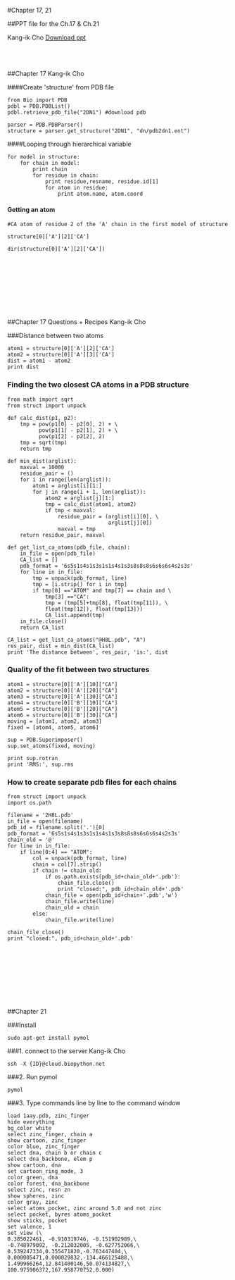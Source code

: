 #Chapter 17, 21


##PPT file for the Ch.17 & Ch.21

Kang-ik Cho
[Download ppt](http://biopy.github.io/doc/part2/ch21_17_kangik.pptx)
<br> <br> <br> <br>

##Chapter 17
Kang-ik Cho
<br>

####Create 'structure' from PDB file
```
from Bio import PDB
pdbl = PDB.PDBList()
pdbl.retrieve_pdb_file("2DN1") #download pdb

parser = PDB.PDBParser()
structure = parser.get_structure("2DN1", "dn/pdb2dn1.ent")
```

####Looping through hierarchical variable 
```
for model in structure:
    for chain in model:
        print chain
        for residue in chain:
            print residue,resname, residue.id[1]
            for atom in residue:
                print atom.name, atom.coord
```

#### Getting an atom
```
#CA atom of residue 2 of the 'A' chain in the first model of structure

structure[0]['A'][2]['CA']

dir(structure[0]['A'][2]['CA'])

```

<br> <br> <br> <br> <br> <br> <br> <br> 
##Chapter 17 Questions + Recipes
Kang-ik Cho
<br>

###Distance between two atoms
```
atom1 = structure[0]['A'][2]['CA']
atom2 = structure[0]['A'][3]['CA']
dist = atom1 - atom2
print dist
```

### Finding the two closest CA atoms in a PDB structure
```
from math import sqrt
from struct import unpack

def calc_dist(p1, p2):
    tmp = pow(p1[0] - p2[0], 2) + \
          pow(p1[1] - p2[1], 2) + \
          pow(p1[2] - p2[2], 2)
    tmp = sqrt(tmp)
    return tmp

def min_dist(arglist):
    maxval = 10000
    residue_pair = ()
    for i in range(len(arglist)):
        atom1 = arglist[i][1:]
        for j in range(i + 1, len(arglist)):
            atom2 = arglist[j][1:]
            tmp = calc_dist(atom1, atom2)
            if tmp < maxval:
                residue_pair = (arglist[i][0], \
                                arglist[j][0])
                maxval = tmp
    return residue_pair, maxval

def get_list_ca_atoms(pdb_file, chain):
    in_file = open(pdb_file)
    CA_list = []
    pdb_format = '6s5s1s4s1s3s1s1s4s1s3s8s8s8s6s6s6s4s2s3s'
    for line in in_file:
        tmp = unpack(pdb_format, line)
        tmp = [i.strip() for i in tmp]
        if tmp[0] =="ATOM" and tmp[7] == chain and \
            tmp[3] =="CA":
            tmp = (tmp[5]+tmp[8], float(tmp[11]), \
            float(tmp[12]), float(tmp[13]))
            CA_list.append(tmp)
    in_file.close()
    return CA_list

CA_list = get_list_ca_atoms("@H8L.pdb", "A")
res_pair, dist = min_dist(CA_list)
print 'The distance between', res_pair, 'is:', dist
```

### Quality of the fit between two structures
```
atom1 = structure[0]['A'][10]["CA"]
atom2 = structure[0]['A'][20]["CA"]
atom3 = structure[0]['A'][30]["CA"]
atom4 = structure[0]['B'][10]["CA"]
atom5 = structure[0]['B'][20]["CA"]
atom6 = structure[0]['B'][30]["CA"]
moving = [atom1, atom2, atom3]
fixed = [atom4, atom5, atom6]

sup = PDB.Superimposer()
sup.set_atoms(fixed, moving)

print sup.rotran
print 'RMS:', sup.rms
```

### How to create separate pdb files for each chains
```
from struct import unpack
import os.path

filename = '2H8L.pdb'
in_file = open(filename)
pdb_id = filename.split('.')[0]
pdb_format = '6s5s1s4s1s3s1s1s4s1s3s8s8s8s6s6s6s4s2s3s'
chain_old = '@'
for line in in_file:
    if line[0:4] == "ATOM":
        col = unpack(pdb_format, line)
        chain = col[7].strip()
        if chain != chain_old:
            if os.path.exists(pdb_id+chain_old+'.pdb'):
                chain_file.close()
                print "closed:", pdb_id+chain_old+'.pdb'
            chain_file = open(pdb_id+chain+'.pdb','w')
            chain_file.write(line)
            chain_old = chain
        else:
            chain_file.write(line)

chain_file_close()
print "closed:", pdb_id+chain_old+'.pdb'
```


<br> <br> <br> <br> <br> <br> <br> <br> 
##Chapter 21

###Install
```
sudo apt-get install pymol
```

###1. connect to the server
Kang-ik Cho
<br>
```
ssh -X {ID}@cloud.biopython.net
```

###2. Run pymol
```
pymol
```

###3. Type commands line by line to the command window
```
load 1aay.pdb, zinc_finger
hide everything
bg_color white
select zinc_finger, chain a
show cartoon, zinc_finger
color blue, zinc_finger
select dna, chain b or chain c
select dna_backbone, elem p
show cartoon, dna
set cartoon_ring_mode, 3
color green, dna
color forest, dna_backbone
select zinc, resn zn
show spheres, zinc
color gray, zinc
select atoms_pocket, zinc around 5.0 and not zinc
select pocket, byres atoms_pocket
show sticks, pocket
set valence, 1
set_view (\
0.385022461, -0.910319746, -0.151902989,\
-0.748979092, -0.212032005, -0.627752066,\
0.539247334,0.355471820,-0.763447404,\
0.000005471,0.000029832,-134.466125488,\
1.499966264,12.841400146,50.074134827,\
100.975906372,167.958770752,0.000)
```
